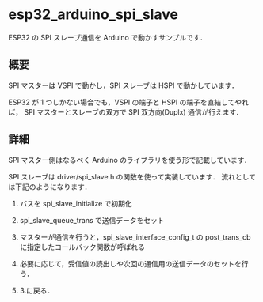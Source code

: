 # esp32_arduino_spi_slave

ESP32 の SPI スレーブ通信を Arduino で動かすサンプルです．

## 概要

SPI マスターは VSPI で動かし，SPI スレーブは HSPI で動かしています．

ESP32 が 1 つしかない場合でも，VSPI の端子と HSPI の端子を直結してやれば，
SPI マスターとスレーブの双方で SPI 双方向(Duplx) 通信が行えます．

## 詳細

SPI マスター側はなるべく Arduino のライブラリを使う形で記載しています．

SPI スレーブは driver/spi_slave.h の関数を使って実装しています．
流れとしては下記のようになります．

1. バスを spi_slave_initialize で初期化

2. spi_slave_queue_trans で送信データをセット

3. マスターが通信を行うと，spi_slave_interface_config_t の post_trans_cb に指定したコールバック関数が呼ばれる

4. 必要に応じて，受信値の読出しや次回の通信用の送信データのセットを行う．

5. 3.に戻る．
